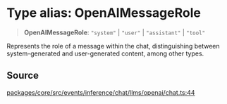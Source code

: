 # Type alias: OpenAIMessageRole

> **OpenAIMessageRole**: `"system"` \| `"user"` \| `"assistant"` \| `"tool"`

Represents the role of a message within the chat, distinguishing between system-generated
and user-generated content, among other types.

## Source

[packages/core/src/events/inference/chat/llms/openai/chat.ts:44](https://github.com/VictorS67/encre/blob/c09849eb59af073bf23be826a912f2ba4f635f93/packages/core/src/events/inference/chat/llms/openai/chat.ts#L44)
